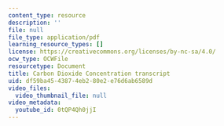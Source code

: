 ```yaml
---
content_type: resource
description: ''
file: null
file_type: application/pdf
learning_resource_types: []
license: https://creativecommons.org/licenses/by-nc-sa/4.0/
ocw_type: OCWFile
resourcetype: Document
title: Carbon Dioxide Concentration transcript
uid: df59ba45-4387-4eb2-80e2-e76d6ab6589d
video_files:
  video_thumbnail_file: null
video_metadata:
  youtube_id: 0tQP4Qh0jjI
---
```

